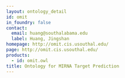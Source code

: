 ```yaml
---
layout: ontology_detail
id: omit
in_foundry: false
contact:
  email: huang@southalabama.edu
  label: Huang, Jingshan
homepage: http://omit.cis.usouthal.edu/
page: http://omit.cis.usouthal.edu/
products:
  - id: omit.owl
title: Ontology for MIRNA Target Prediction
---
```

